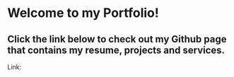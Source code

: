 <h1>Welcome to my Portfolio!</h1>
<h2>Click the link below to check out my Github page that contains my resume, projects and services.</h2>

Link: <a href="https://cachacoso.github.io/" target="_blank"></a>
